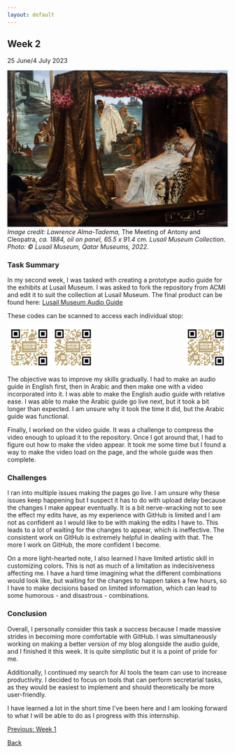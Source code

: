 ```yaml
---
layout: default
---
```


## Week 2
25 June/4 July 2023

![Cleopatra](/assets/images/cleopatra_og.jpg)
*Image credit: Lawrence Alma-Tadema,* The Meeting of Antony and Cleopatra, *ca. 1884, oil on panel, 65.5 x 91.4 cm. Lusail Museum Collection. Photo: © Lusail Museum, Qatar Museums, 2022.*

### Task Summary
In my second week, I was tasked with creating a prototype audio guide for the exhibits at Lusail Museum. I was asked to fork the repository from ACMI and edit it to suit the collection at Lusail Museum. The final product can be found here: [Lusail Museum Audio Guide](https://amamah-qm.github.io/welcome)

These codes can be scanned to access each individual stop:


<img align="left" width="100" height="100" src="./assets/images/stop 1.png"> 
<img align="center" width="100" height="100" src="./assets/images/stop 2 frameless.png"> 
<img align="right" width="100" height="100" src="./assets/images/stop 3 frameless.png">

The objective was to improve my skills gradually. I had to make an audio guide in English first, then in Arabic and then make one with a video incorporated into it. I was able to make the English audio guide with relative ease. I was able to make the Arabic guide go live next, but it took a bit longer than expected. I am unsure why it took the time it did, but the Arabic guide was functional.

Finally, I worked on the video guide. It was a challenge to compress the video enough to upload it to the repository. Once I got around that, I had to figure out how to make the video appear. It took me some time but I found a way to make the video load on the page, and the whole guide was then complete.

### Challenges
I ran into multiple issues making the pages go live. I am unsure why these issues keep happening but I suspect it has to do with upload delay because the changes I make appear eventually. It is a bit nerve-wracking not to see the effect my edits have, as my experience with GitHub is limited and I am not as confident as I would like to be with making the edits I have to. This leads to a lot of waiting for the changes to appear, which is ineffective. The consistent work on GitHub is extremely helpful in dealing with that. The more I work on GitHub, the more confident I become.

On a more light-hearted note, I also learned I have limited artistic skill in customizing colors. This is not as much of a limitation as indecisiveness affecting me. I have a hard time imagining what the different combinations would look like, but waiting for the changes to happen takes a few hours, so I have to make decisions based on limited information, which can lead to some humorous - and disastrous - combinations.

### Conclusion
Overall, I personally consider this task a success because I made massive strides in becoming more comfortable with GitHub. I was simultaneously working on making a better version of my blog alongside the audio guide, and I finished it this week. It is quite simplistic but it is a point of pride for me.

Additionally, I continued my search for AI tools the team can use to increase productivity. I decided to focus on tools that can perform secretarial tasks, as they would be easiest to implement and should theoretically be more user-friendly.

I have learned a lot in the short time I've been here and I am looking forward to what I will be able to do as I progress with this internship.

[Previous: Week 1](./another-page.html)

[Back](./)
